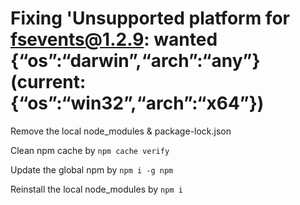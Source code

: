 # Fixing 'Unsupported platform for fsevents@1.2.9: wanted {“os”:“darwin”,“arch”:“any”} (current: {“os”:“win32”,“arch”:“x64”})
Remove the local node_modules & package-lock.json

Clean npm cache by `npm cache verify`

Update the global npm by `npm i -g npm`

Reinstall the local node_modules by `npm i`
